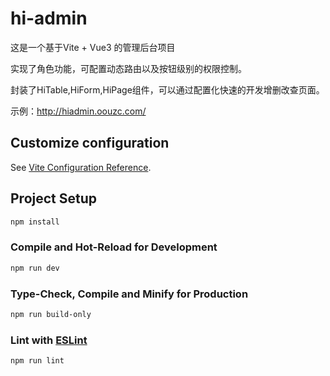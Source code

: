 # hi-admin

这是一个基于Vite + Vue3 的管理后台项目

实现了角色功能，可配置动态路由以及按钮级别的权限控制。

封装了HiTable,HiForm,HiPage组件，可以通过配置化快速的开发增删改查页面。

示例：http://hiadmin.oouzc.com/

## Customize configuration

See [Vite Configuration Reference](https://vitejs.dev/config/).

## Project Setup

```sh
npm install
```

### Compile and Hot-Reload for Development

```sh
npm run dev
```

### Type-Check, Compile and Minify for Production

```sh
npm run build-only
```

### Lint with [ESLint](https://eslint.org/)

```sh
npm run lint
```
